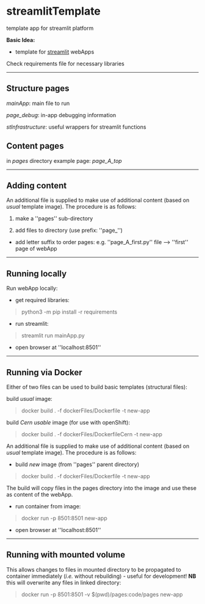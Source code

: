 # streamlitTemplate
 template app for streamlit platform

 **Basic Idea:**
 * template for [streamlit](https://streamlit.io) webApps

 Check requirements file for necessary libraries

---

## Structure pages

*mainApp*: main file to run

*page_debug*: in-app debugging information

*stInfrastructure*: useful wrappers for streamlit functions

## Content pages
in *pages* directory
example page:  *page_A_top*

---

## Adding content

An additional file is supplied to make use of additional content (based on *usual* template image).
The procedure is as follows:

1. make a ''pages'' sub-directory

2. add files to directory (use prefix: ''page_'')
  * add letter suffix to order pages: e.g. ''page_A_first.py'' file --> ''first'' page of webApp

---

## Running locally

Run webApp locally:

* get required libraries:
> python3 -m pip install -r requirements

* run streamlit:
> streamlit run mainApp.py

* open browser at ''localhost:8501''

---

## Running via Docker

Either of two files can be used to build basic templates (structural files):

build *usual* image:

> docker build . -f dockerFiles/Dockerfile -t new-app

build *Cern usable* image (for use with openShift):

> docker build . -f dockerFiles/DockerfileCern -t new-app

An additional file is supplied to make use of additional content (based on *usual* template image).
The procedure is as follows:

* build *new* image (from ''pages'' parent directory)

> docker build . -f dockerFiles/Dockerfile -t new-app

The build will copy files in the pages directory into the image and use these as content of the webApp.

* run container from image:

> docker run -p 8501:8501 new-app

* open browser at ''localhost:8501''

---

## Running with mounted volume

This allows changes to files in mounted directory to be propagated to container immediately (*i.e.* without rebuilding) - useful for development!
**NB** this will overwrite any files in linked directory:

> docker run -p 8501:8501 -v $(pwd)/pages:code/pages new-app
